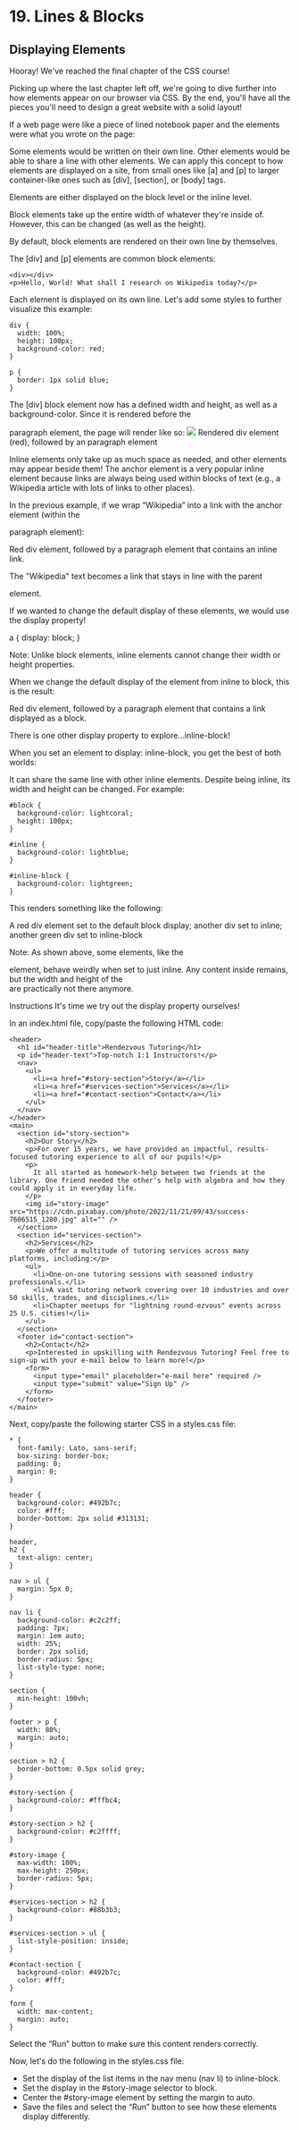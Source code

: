 # 19. Lines & Blocks
## Displaying Elements
Hooray! We've reached the final chapter of the CSS course!

Picking up where the last chapter left off, we're going to dive further into how elements appear on our browser via CSS. By the end, you'll have all the pieces you'll need to design a great website with a solid layout!

If a web page were like a piece of lined notebook paper and the elements were what you wrote on the page:

Some elements would be written on their own line.
Other elements would be able to share a line with other elements.
We can apply this concept to how elements are displayed on a site, from small ones like [a] and [p] to larger container-like ones such as [div], [section], or [body] tags.

Elements are either displayed on the block level or the inline level.

Block elements take up the entire width of whatever they're inside of. However, this can be changed (as well as the height).

By default, block elements are rendered on their own line by themselves.

The [div] and [p] elements are common block elements:
````
<div></div>
<p>Hello, World! What shall I research on Wikipedia today?</p>
````
Each element is displayed on its own line. Let's add some styles to further visualize this example:
````
div {
  width: 100%;
  height: 100px;
  background-color: red;
}

p {
  border: 1px solid blue;
}
````
The [div] block element now has a defined width and height, as well as a background-color. Since it is rendered before the <p> paragraph element, the page will render like so:
<img src="https://www.codedex.io/images/css/exercise-19-rendered-block-elements.png">
Rendered div element (red), followed by an paragraph element

Inline elements only take up as much space as needed, and other elements may appear beside them! The <a> anchor element is a very popular inline element because links are always being used within blocks of text (e.g., a Wikipedia article with lots of links to other places).

In the previous example, if we wrap “Wikipedia” into a link with the <a> anchor element (within the <p> paragraph element):

Red div element, followed by a paragraph element that contains an inline link.

The "Wikipedia" text becomes a link that stays in line with the parent <p> element.

If we wanted to change the default display of these elements, we would use the display property!

a {
  display: block;
}

Note: Unlike block elements, inline elements cannot change their width or height properties.

When we change the default display of the <a> element from inline to block, this is the result:

Red div element, followed by a paragraph element that contains a link displayed as a block.

There is one other display property to explore…inline-block!

When you set an element to display: inline-block, you get the best of both worlds:

It can share the same line with other inline elements.
Despite being inline, its width and height can be changed.
For example:
````
#block {
  background-color: lightcoral;
  height: 100px;
}

#inline {
  background-color: lightblue;
}

#inline-block {
  background-color: lightgreen;
}
````
This renders something like the following:

A red div element set to the default block display; another div set to inline; another green div set to inline-block

Note: As shown above, some elements, like the <div> element, behave weirdly when set to just inline. Any content inside remains, but the width and height of the <div> are practically not there anymore.

Instructions
It's time we try out the display property ourselves!

In an index.html file, copy/paste the following HTML code:
````
<header>
  <h1 id="header-title">Rendezvous Tutoring</h1>
  <p id="header-text">Top-notch 1:1 Instructors!</p>
  <nav>
    <ul>
      <li><a href="#story-section">Story</a></li>
      <li><a href="#services-section">Services</a></li>
      <li><a href="#contact-section">Contact</a></li>
    </ul>
  </nav>
</header>
<main>
  <section id="story-section">
    <h2>Our Story</h2>
    <p>For over 15 years, we have provided an impactful, results-focused tutoring experience to all of our pupils!</p>
    <p>
      It all started as homework-help between two friends at the library. One friend needed the other's help with algebra and how they could apply it in everyday life.
    </p>
    <img id="story-image" src="https://cdn.pixabay.com/photo/2022/11/21/09/43/success-7606515_1280.jpg" alt="" />
  </section>
  <section id="services-section">
    <h2>Services</h2>
    <p>We offer a multitude of tutoring services across many platforms, including:</p>
    <ul>
      <li>One-on-one tutoring sessions with seasoned industry professionals.</li>
      <li>A vast tutoring network covering over 10 industries and over 50 skills, trades, and disciplines.</li>
      <li>Chapter meetups for "lightning round-ezvous" events across 25 U.S. cities!</li>
    </ul>
  </section>
  <footer id="contact-section">
    <h2>Contact</h2>
    <p>Interested in upskilling with Rendezvous Tutoring? Feel free to sign-up with your e-mail below to learn more!</p>
    <form>
      <input type="email" placeholder="e-mail here" required />
      <input type="submit" value="Sign Up" />
    </form>
  </footer>
</main>
````
Next, copy/paste the following starter CSS in a styles.css file:
````
* {
  font-family: Lato, sans-serif;
  box-sizing: border-box;
  padding: 0;
  margin: 0;
}

header {
  background-color: #492b7c;
  color: #fff;
  border-bottom: 2px solid #313131;
}

header,
h2 {
  text-align: center;
}

nav > ul {
  margin: 5px 0;
}

nav li {
  background-color: #c2c2ff;
  padding: 7px;
  margin: 1em auto;
  width: 25%;
  border: 2px solid;
  border-radius: 5px;
  list-style-type: none;
}

section {
  min-height: 100vh;
}

footer > p {
  width: 80%;
  margin: auto;
}

section > h2 {
  border-bottom: 0.5px solid grey;
}

#story-section {
  background-color: #fffbc4;
}

#story-section > h2 {
  background-color: #c2ffff;
}

#story-image {
  max-width: 100%;
  max-height: 250px;
  border-radius: 5px;
}

#services-section > h2 {
  background-color: #88b3b3;
}

#services-section > ul {
  list-style-position: inside;
}

#contact-section {
  background-color: #492b7c;
  color: #fff;
}

form {
  width: max-content;
  margin: auto;
}
````
Select the “Run” button to make sure this content renders correctly.

Now, let's do the following in the styles.css file:

- Set the display of the list items in the nav menu (nav li) to inline-block.
- Set the display in the #story-image selector to block.
- Center the #story-image element by setting the margin to auto.
- Save the files and select the “Run” button to see how these elements display differently.
